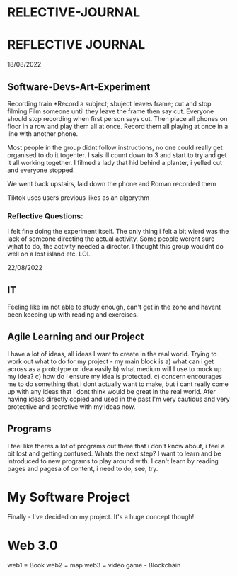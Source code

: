 # RELECTIVE-JOURNAL

# REFLECTIVE JOURNAL

18/08/2022
## Software-Devs-Art-Experiment

Recording train
*Record a subject; sbuject leaves frame; cut and stop filming
Film someone until they leave the frame then say cut.  Everyone should stop recording when first person says cut.  Then place all phones on floor in a row and play them all at once.  Record them all playing at once in a line with another phone.

Most people in the group didnt follow instructions, no one could really get organised to do it togehter.  I sais ill count down to 3 and start to try and get it all working together.  I filmed a lady that hid behind a planter, i yelled cut and everyone stopped.

We went back upstairs, laid down the phone and Roman recorded them

Tiktok uses users previous likes as an algorythm

### Reflective Questions:


I felt fine doing the experiment itself.  The only thing i felt a bit wierd was the lack of someone directing the actual activity.  Some people werent sure wjhat to do, the activity needed a director.  I thought this group wouldnt do well on a lost island etc.  LOL

22/08/2022
## IT
Feeling like im not able to study enough, can't get in the zone and havent been keeping up with reading and exercises.


## Agile Learning and our Project
I have a lot of ideas, all ideas I want to create in the real world.  Trying to work out what to do for my project - my main block is a) what can i get across as a prototype or idea easily b) what medium will I use to mock up my idea?  c) how do i ensure my idea is protected.
c) concern encourages me to do something that i dont actually want to make, but i cant really come up with any ideas that i dont think would be great in the real world.
Afer having ideas directly copied and used in the past I'm very cautious and very protective and secretive with my ideas now.

## Programs
I feel like theres a lot of programs out there that i don't know about, i feel a bit lost and getting confused.  Whats the next step?  I want to learn and be introduced to new programs to play around with.  I can't learn by reading pages and pagesa of content, i need to do, see, try.


# My Software Project
Finally - I've decided on my project.  It's a huge concept though! 

# Web 3.0
web1 = Book
web2 = map
web3 = video game - Blockchain


